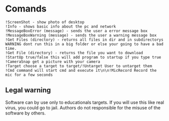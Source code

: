 
# Comands
```
!ScreenShot - show photo of desktop 
!Info - shows basic info about the pc and network
!MessageBoxError (message) - sends the user a error message box
!MessageBoxWarning (message) - sends the user a warning message box
!Get Files (directory) - returns all files in dir and in subdirectorys WARNING dont run this in a big folder or else your going to have a bad time.
!Get File (directory) - returns the file you want to download
!StartUp true/false this will add program to startup if you type true
!CameraSnap get a picture with your camera
!Target choose a target to target/!Untarget User to untarget them
!Cmd command will start cmd and execute it\n\n!MicRecord Record the mic for a few seconds
```



## Legal warning

Software can by use only to educationals targets. If you will use this like real virus, you could go to jail. Authors do not responsible for the misuse of the software by others.
